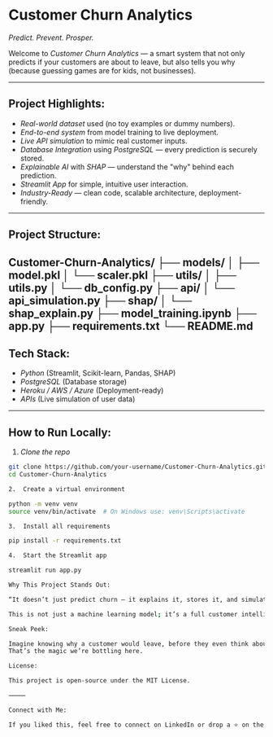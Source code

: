 # Customer Churn Analytics

*Predict. Prevent. Prosper.*

Welcome to *Customer Churn Analytics* — a smart system that not only predicts if your customers are about to leave, but also tells you why (because guessing games are for kids, not businesses).

---

## Project Highlights:

- *Real-world dataset* used (no toy examples or dummy numbers).
- *End-to-end system* from model training to live deployment.
- *Live API simulation* to mimic real customer inputs.
- *Database Integration* using *PostgreSQL* — every prediction is securely stored.
- *Explainable AI* with *SHAP* — understand the "why" behind each prediction.
- *Streamlit App* for simple, intuitive user interaction.
- *Industry-Ready* — clean code, scalable architecture, deployment-friendly.

---

## Project Structure:
Customer-Churn-Analytics/
├── models/
│   ├── model.pkl
│   └── scaler.pkl
├── utils/
│   ├── utils.py
│   └── db_config.py
├── api/
│   └── api_simulation.py
├── shap/
│   └── shap_explain.py
├── model_training.ipynb
├── app.py
├── requirements.txt
└── README.md
---

## Tech Stack:

- *Python* (Streamlit, Scikit-learn, Pandas, SHAP)
- *PostgreSQL* (Database storage)
- *Heroku / AWS / Azure* (Deployment-ready)
- *APIs* (Live simulation of user data)

---

## How to Run Locally:

1. *Clone the repo*  
```bash
git clone https://github.com/your-username/Customer-Churn-Analytics.git
cd Customer-Churn-Analytics

2.	Create a virtual environment

python -m venv venv
source venv/bin/activate  # On Windows use: venv\Scripts\activate

3.	Install all requirements

pip install -r requirements.txt

4.	Start the Streamlit app

streamlit run app.py

Why This Project Stands Out:

“It doesn’t just predict churn — it explains it, stores it, and simulates it.”

This is not just a machine learning model; it’s a full customer intelligence system. Built to impress recruiters, managers, clients — and your future self.

Sneak Peek:

Imagine knowing why a customer would leave, before they even think about it.
That’s the magic we’re bottling here.

License:

This project is open-source under the MIT License.

⸻

Connect with Me:

If you liked this, feel free to connect on LinkedIn or drop a ⭐ on the repo!

